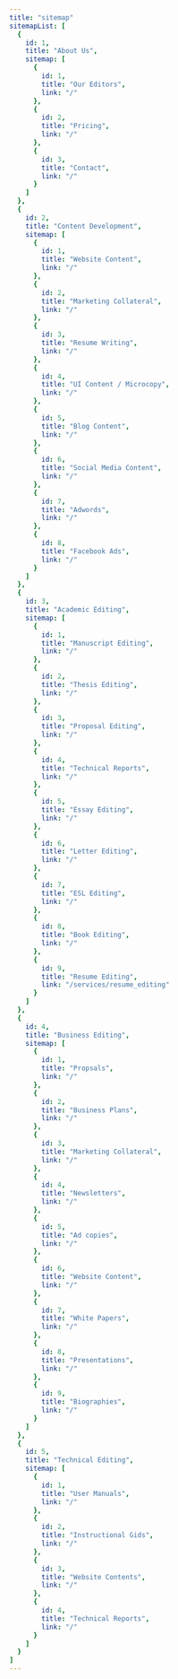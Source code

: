 ```yaml
---
title: "sitemap"
sitemapList: [
  {
    id: 1,
    title: "About Us",
    sitemap: [
      {
        id: 1,
        title: "Our Editors",
        link: "/"
      },
      {
        id: 2,
        title: "Pricing",
        link: "/"
      },
      {
        id: 3,
        title: "Contact",
        link: "/"
      }
    ]
  },
  {
    id: 2,
    title: "Content Development",
    sitemap: [
      {
        id: 1,
        title: "Website Content",
        link: "/"
      },
      {
        id: 2,
        title: "Marketing Collateral",
        link: "/"
      },
      {
        id: 3,
        title: "Resume Writing",
        link: "/"
      },
      {
        id: 4,
        title: "UI Content / Microcopy",
        link: "/"
      },
      {
        id: 5,
        title: "Blog Content",
        link: "/"
      },
      {
        id: 6,
        title: "Social Media Content",
        link: "/"
      },
      {
        id: 7,
        title: "Adwords",
        link: "/"
      },
      {
        id: 8,
        title: "Facebook Ads",
        link: "/"
      }
    ]
  },
  {
    id: 3,
    title: "Academic Editing",
    sitemap: [
      {
        id: 1,
        title: "Manuscript Editing",
        link: "/"
      },
      {
        id: 2,
        title: "Thesis Editing",
        link: "/"
      },
      {
        id: 3,
        title: "Proposal Editing",
        link: "/"
      },
      {
        id: 4,
        title: "Technical Reports",
        link: "/"
      },
      {
        id: 5,
        title: "Essay Editing",
        link: "/"
      },
      {
        id: 6,
        title: "Letter Editing",
        link: "/"
      },
      {
        id: 7,
        title: "ESL Editing",
        link: "/"
      },
      {
        id: 8,
        title: "Book Editing",
        link: "/"
      },
      {
        id: 9,
        title: "Resume Editing",
        link: "/services/resume_editing"
      }
    ]
  },
  {
    id: 4,
    title: "Business Editing",
    sitemap: [
      {
        id: 1,
        title: "Propsals",
        link: "/"
      },
      {
        id: 2,
        title: "Business Plans",
        link: "/"
      },
      {
        id: 3,
        title: "Marketing Collateral",
        link: "/"
      },
      {
        id: 4,
        title: "Newsletters",
        link: "/"
      },
      {
        id: 5,
        title: "Ad copies",
        link: "/"
      },
      {
        id: 6,
        title: "Website Content",
        link: "/"
      },
      {
        id: 7,
        title: "White Papers",
        link: "/"
      },
      {
        id: 8,
        title: "Presentations",
        link: "/"
      },
      {
        id: 9,
        title: "Biographies",
        link: "/"
      }
    ]
  },
  {
    id: 5,
    title: "Technical Editing",
    sitemap: [
      {
        id: 1,
        title: "User Manuals",
        link: "/"
      },
      {
        id: 2,
        title: "Instructional Gids",
        link: "/"
      },
      {
        id: 3,
        title: "Website Contents",
        link: "/"
      },
      {
        id: 4,
        title: "Technical Reports",
        link: "/"
      }
    ]
  }
]
---
```

